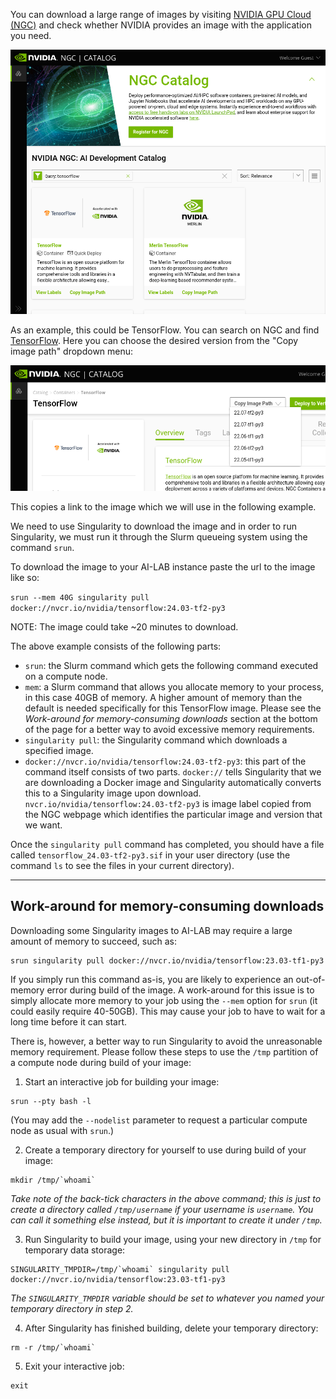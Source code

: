 You can download a large range of images by visiting [NVIDIA GPU Cloud (NGC)](https://catalog.ngc.nvidia.com/) and check whether NVIDIA provides an image with the application you need.

![Screenshot of NGC website](/assets/img/ngc.png)

As an example, this could be TensorFlow. You can search on NGC and find [TensorFlow](https://catalog.ngc.nvidia.com/orgs/nvidia/containers/tensorflow). Here you can choose the desired version from the "Copy image path" dropdown menu:

![Screenshot of NGC TensorFlow page](/assets/img/ngc-tf-detail.png)

This copies a link to the image which we will use in the following example.


We need to use Singularity to download the image and in order to run Singularity, we must run it through the Slurm queueing system using the command `srun`. 

To download the image to your AI-LAB instance paste the url to the image like so:

`srun --mem 40G singularity pull docker://nvcr.io/nvidia/tensorflow:24.03-tf2-py3`

NOTE: The image could take ~20 minutes to download. 

The above example consists of the following parts:

- `srun`: the Slurm command which gets the following command executed
on a compute node.
- `mem`: a Slurm command that allows you allocate memory to your
process, in this case 40GB of memory. A higher amount of memory than the default is needed
specifically for this TensorFlow image. Please see the *Work-around for memory-consuming downloads* section at the bottom of the page for a better way to
avoid excessive memory requirements.
- `singularity pull`: the Singularity command which downloads a
specified image.
- `docker://nvcr.io/nvidia/tensorflow:24.03-tf2-py3`: this part of the
command itself consists of two parts. `docker://` tells Singularity
that we are downloading a Docker image and Singularity
automatically converts this to a Singularity image upon
download. `nvcr.io/nvidia/tensorflow:24.03-tf2-py3` is image
label copied from the NGC webpage which identifies the particular
image and version that we want.

Once the `singularity pull` command has completed, you should have a
file called `tensorflow_24.03-tf2-py3.sif` in your user directory (use
the command `ls` to see the files in your current directory).

<hr>

## Work-around for memory-consuming downloads

Downloading some Singularity images to AI-LAB may require a large amount of memory to succeed, such as:

```console
srun singularity pull docker://nvcr.io/nvidia/tensorflow:23.03-tf1-py3
```

If you simply run this command as-is, you are likely to experience an out-of-memory error during build of the image. A work-around for this issue is to simply allocate more memory to your job using the `--mem` option for `srun` (it could easily require 40-50GB). This may cause your job to have to wait for a long time before it can start. 

There is, however, a better way to run Singularity to avoid the unreasonable memory requirement. Please follow these steps to use the `/tmp` partition of a compute node during build of your image:

1. Start an interactive job for building your image:  
```console
srun --pty bash -l
```
(You may add the `--nodelist` parameter to request a particular compute node as usual with `srun`.)

2. Create a temporary directory for yourself to use during build of your image:  
```console
mkdir /tmp/`whoami`
```
*Take note of the back-tick characters in the above command; this is just to create a directory called `/tmp/username` if your username is `username`. You can call it something else instead, but it is important to create it under `/tmp`.*

3. Run Singularity to build your image, using your new directory in `/tmp` for temporary data storage:  
```console
SINGULARITY_TMPDIR=/tmp/`whoami` singularity pull docker://nvcr.io/nvidia/tensorflow:23.03-tf1-py3
```
*The `SINGULARITY_TMPDIR` variable should be set to whatever you named your temporary directory in step 2.*

4. After Singularity has finished building, delete your temporary directory:  
```console
rm -r /tmp/`whoami`
```

5. Exit your interactive job:  
```console
exit
```
